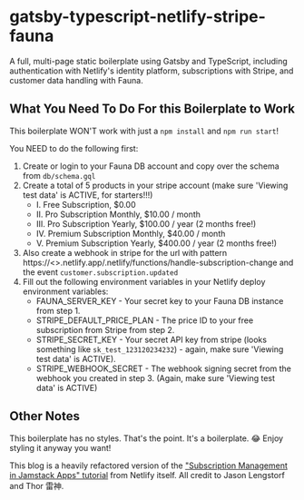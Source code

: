 # gatsby-typescript-netlify-stripe-fauna

A full, multi-page static boilerplate using Gatsby and TypeScript, including authentication with Netlify's identity platform, subscriptions with Stripe, and customer data handling with Fauna.

## What You Need To Do For this Boilerplate to Work

This boilerplate WON'T work with just a `npm install` and `npm run start`!

You NEED to do the following first:

1. Create or login to your Fauna DB account and copy over the schema from `db/schema.gql`
2. Create a total of 5 products in your stripe account (make sure 'Viewing test data' is ACTIVE, for starters!!!)
   - I. Free Subscription, \$0.00
   - II. Pro Subscription Monthly, \$10.00 / month
   - III. Pro Subscription Yearly, \$100.00 / year (2 months free!)
   - IV. Premium Subscription Monthly, \$40.00 / month
   - V. Premium Subscription Yearly, \$400.00 / year (2 months free!)
3. Also create a webhook in stripe for the url with pattern https://<<YOUR UNIQUE NETLIFY APP NAME HERE>>.netlify.app/.netlify/functions/handle-subscription-change and the event `customer.subscription.updated`
4. Fill out the following environment variables in your Netlify deploy environment variables:
   - FAUNA_SERVER_KEY - Your secret key to your Fauna DB instance from step 1.
   - STRIPE_DEFAULT_PRICE_PLAN - The price ID to your free subscription from Stripe from step 2.
   - STRIPE_SECRET_KEY - Your secret API key from stripe (looks something like `sk_test_123120234232`) - again, make sure 'Viewing test data' is ACTIVE).
   - STRIPE_WEBHOOK_SECRET - The webhook signing secret from the webhook you created in step 3. (Again, make sure 'Viewing test data' is ACTIVE)

## Other Notes

This boilerplate has no styles. That's the point. It's a boilerplate. :joy: Enjoy styling it anyway you want!

This blog is a heavily refactored version of the ["Subscription Management in Jamstack Apps" tutorial](https://github.com/stripe-samples/netlify-stripe-subscriptions) from Netlify itself. All credit to Jason Lengstorf and Thor 雷神.
